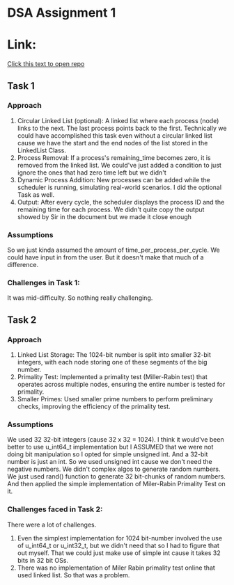 # DSA Assignment 1

# Link:

[Click this text to open repo](https://github.com/Overproness/DSA_Assignment_1)

## Task 1

### Approach

1. Circular Linked List (optional): A linked list where each process (node) links to the next. The last process points back to the first. Technically we could have accomplished this task even without a circular linked list cause we have the start and the end nodes of the list stored in the LinkedList Class.
2. Process Removal: If a process's remaining_time becomes zero, it is removed from the linked list. We could've just added a condition to just ignore the ones that had zero time left but we didn't
3. Dynamic Process Addition: New processes can be added while the scheduler is running, simulating real-world scenarios. I did the optional Task as well.
4. Output: After every cycle, the scheduler displays the process ID and the remaining time for each process. We didn't quite copy the output showed by Sir in the document but we made it close enough

### Assumptions

So we just kinda assumed the amount of time_per_process_per_cycle. We could have input in from the user. But it doesn't make that much of a difference.

### Challenges in Task 1:

It was mid-difficulty. So nothing really challenging.

## Task 2

### Approach

1. Linked List Storage: The 1024-bit number is split into smaller 32-bit integers, with each node storing one of these segments of the big number.
2. Primality Test: Implemented a primality test (Miller-Rabin test) that operates across multiple nodes, ensuring the entire number is tested for primality.
3. Smaller Primes: Used smaller prime numbers to perform preliminary checks, improving the efficiency of the primality test.

### Assumptions

We used 32 32-bit integers (cause 32 x 32 = 1024). I think it would've been better to use u_int64_t implementation but I ASSUMED that we were not doing bit manipulation so I opted for simple unsigned int. And a 32-bit number is just an int. So we used unsigned int cause we don't need the negative numbers. We didn't complex algos to generate random numbers. We just used rand() function to generate 32 bit-chunks of random numbers. And then applied the simple implementation of Miler-Rabin Primality Test on it.

### Challenges faced in Task 2:

There were a lot of challenges.

1. Even the simplest implementation for 1024 bit-number involved the use of u_int64_t or u_int32_t, but we didn't need that so I had to figure that out myself. That we could just make use of simple int cause it takes 32 bits in 32 bit OSs.
2. There was no implementation of Miler Rabin primality test online that used linked list. So that was a problem.
